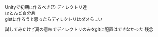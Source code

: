 Unityで初期に作るべき(?) ディレクトリ達  
ほとんど自分用  
gistに作ろうと思ったらディレクトリはダメらしい

試してみたけど真の意味でディレクトリのみをgitに配置はできなかった 残念
